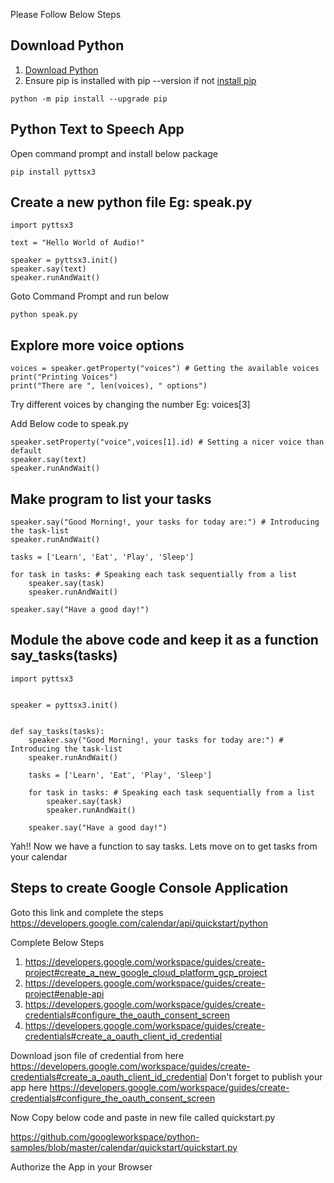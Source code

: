 Please Follow Below Steps

## Download Python
1. [Download Python](https://www.python.org/downloads/)
2. Ensure pip is installed with pip --version if not [install pip](https://pip.pypa.io/en/stable/installing/#installing-with-get-pip-py)

```
python -m pip install --upgrade pip 
```

## Python Text to Speech App 

Open command prompt and install below package

```
pip install pyttsx3
```

## Create a new python file Eg: speak.py

```
import pyttsx3

text = "Hello World of Audio!"

speaker = pyttsx3.init()
speaker.say(text)
speaker.runAndWait()

```

Goto Command Prompt and run below

```
python speak.py
```

## Explore more voice options


```
voices = speaker.getProperty("voices") # Getting the available voices
print("Printing Voices")
print("There are ", len(voices), " options")
```

Try different voices by changing the number Eg: voices[3]

Add Below code to speak.py

```
speaker.setProperty("voice",voices[1].id) # Setting a nicer voice than default
speaker.say(text)
speaker.runAndWait()
```

## Make program to list your tasks

```
speaker.say("Good Morning!, your tasks for today are:") # Introducing the task-list
speaker.runAndWait()

tasks = ['Learn', 'Eat', 'Play', 'Sleep']

for task in tasks: # Speaking each task sequentially from a list
	speaker.say(task)
	speaker.runAndWait()

speaker.say("Have a good day!")
```

## Module the above code and keep it as a function say_tasks(tasks)

```
import pyttsx3


speaker = pyttsx3.init()


def say_tasks(tasks):
	speaker.say("Good Morning!, your tasks for today are:") # Introducing the task-list
	speaker.runAndWait()

	tasks = ['Learn', 'Eat', 'Play', 'Sleep']

	for task in tasks: # Speaking each task sequentially from a list
		speaker.say(task)
		speaker.runAndWait()

	speaker.say("Have a good day!")

```

Yah!! Now we have a function to say tasks. Lets move on to get tasks from your calendar

## Steps to create Google Console Application

Goto this link and complete the steps https://developers.google.com/calendar/api/quickstart/python

Complete Below Steps
1. https://developers.google.com/workspace/guides/create-project#create_a_new_google_cloud_platform_gcp_project
2. https://developers.google.com/workspace/guides/create-project#enable-api
3. https://developers.google.com/workspace/guides/create-credentials#configure_the_oauth_consent_screen
4. https://developers.google.com/workspace/guides/create-credentials#create_a_oauth_client_id_credential

Download json file of credential from here https://developers.google.com/workspace/guides/create-credentials#create_a_oauth_client_id_credential
Don't forget to publish your app here https://developers.google.com/workspace/guides/create-credentials#configure_the_oauth_consent_screen

Now Copy below code and paste in new file called quickstart.py

https://github.com/googleworkspace/python-samples/blob/master/calendar/quickstart/quickstart.py

Authorize the App in your Browser



